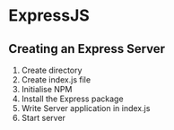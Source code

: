 # ExpressJS
## Creating an Express Server

1. Create directory
2. Create index.js file
3. Initialise NPM
4. Install the Express package
5. Write Server application in index.js
6. Start server
